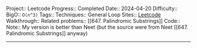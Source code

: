 Project:: Leetcode
Progress:: Completed
Date:: 2024-04-20
Difficulty:: 
BigO:: `O(n^3)`
Tags:: 
Techniques:: General Loop
Sites:: [Leetcode](https://leetcode.com/problems/longest-palindromic-substring/description/)
Walkthrough:: 
Related problems:: [[647. Palindromic Substrings]]
Code:: 
Note:: My version is better than Neet (but the source were from Neet [[647. Palindromic Substrings]] anyway)

---
